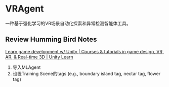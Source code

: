 # VRAgent
一种基于强化学习的VR场景自动化探索和异常检测智能体工具。



## Review Humming Bird Notes

[Learn game development w/ Unity | Courses & tutorials in game design, VR, AR, & Real-time 3D | Unity Learn](https://learn.unity.com/tutorial/hummingbird-agent?uv=2019.3&courseId=5e470160edbc2a15578b13d7&projectId=5ec8310bedbc2a32966d9b94#5ecc1176edbc2a067c23592e)

1. 导入MLAgent
2. 设置Training Scene的tags (e.g., boundary island tag, nectar tag, flower tag)

